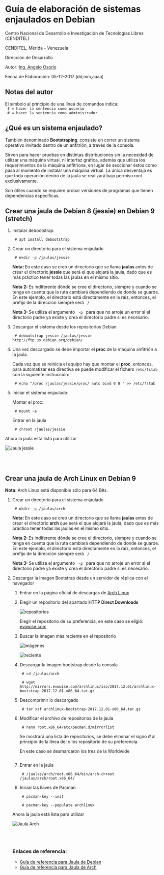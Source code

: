 <h1> Guía de elaboración de sistemas enjaulados en Debian</h1>
<p> Centro Nacional de Desarrollo e Investigación de Tecnologías Libres (CENDITEL)</p>
<p> CENDITEL, Mérida - Venezuela </p>
<p> Dirección de Desarrollo </p>
<p> Autor: <a href="https://twitter.com/Engel_PAIN">Ing. Angelo Osorio</a> </p>
<p> Fecha de Elaboración: 05-12-2017 (dd,mm,aaaa)</p>

<h2>Notas del autor</h2>
<p>El símbolo al principio de una línea de comandos indica: <br>
  <code> $ = hacer la sentencia como usuario </code> <br>
  <code> # = hacer la sentencia como administrador</code>
</p>

<h2>¿Qué es un sistema enjaulado?</h2>
<p>También denominado <strong>Bootstraping</strong>, consiste en correr un sistema operativo invitado dentro de un anfitrión, a través de la consola.</p>
<p>Sirven para hacer pruebas en distintas distribuciones sin la necesidad de utilizar una máquina virtual, ni interfaz gráfica, además que utiliza los requerimientos de la máquina anfitriona, en lugar de seccionar éstos como pasa al momento de instalar una máquina virtual. La única desventaja es que toda operación dentro de la jaula se realizará bajo permiso root exclusivamente.</p>
<p> Son útiles cuando se requiere probar versiones de programas que tienen dependencias específicas. </p>

<h2> Crear una jaula de Debian 8 (jessie) en Debian 9 (stretch) </h2>
<ol>
  <li>
    <p> Instalar debootstrap: </p>
    <p> <code> # apt install debootstrap </code> </p>
  </li>
  <li>
    <p> Crear un directorio para el sistema enjaulado</p>
    <p> <code> # mkdir -p /jaulas/jessie </code> </p>
    <p> <b> Nota: </b> En este caso se creó un directorio que se llama <b> jaulas </b> antes de crear el directorio <strong> jessie </strong> que será el que alojará la jaula, dado que es más práctico tener todas las jaulas en el mismo sitio.
    </p>
    <p> <b> Nota 2: </b> Es indiferente dónde se cree el directorio, siempre y cuando se tenga en cuenta que la ruta cambiará dependiendo de donde se guarde. En este ejemplo, el directorio está directamente en la raíz, entonces, el prefijo de la dirección siempre será <code> / </code> </p>
    <p> <b> Nota 3: </b> Se utiliza el argumento <code> -p </code> para que no arroje un error si el directorio padre ya existe y crea el directorio padre si es necesario.
    </p>
  </li>
  <li>
    <p> Descargar el sistema desde los repositorios Debian </p>
    <p> <code> # debootstrap jessie /jaulas/jessie ​http://ftp.us.debian.org/debian/ </code> </p>
  </li>
  <li>
    <p> Una vez descargado se debe importar el <b>proc</b> de la máquina anfitrión a la jaula. </p>
    <p> Cada vez que se reinicia el equipo hay que montar el <b>proc</b>, entonces, para
automatizar esa directiva se puede modificar el fichero <code>/etc/fstab</code> con la siguiente instrucción:
    </p>
    <p> 
      <code> # echo "/proc /jaulas/jessie/proc/ auto bind 0 0 " >> /etc/fstab </code>
    </p>
  </li>
  <li>
    <p> Iniciar el sistema enjaulado: </p>
    <p> Montar el proc: </p>
    <p> <code> # mount -a </code> </p>
    <p> Entrar en la jaula </p>
    <p> <code> # chroot /jaulas/jessie </code> </p>
  </li>
</ol>

<p> Ahora la jaula está lista para utilizar </p>
<p><img src="../img/jaulas1.png" alt="Jaula jessie"></p><br><br>


<h2> Crear una jaula de Arch Linux en Debian 9 </h2>
<p> <b> Nota: </b> Arch Linux está disponible sólo para 64 Bits. </p>
<ol>
  <li>
    <p> Crear un directorio para el sistema enjaulado </p>
    <p> <code> # mkdir -p /jaulas/arch </code> </p>
    <p> <b> Nota: </b> En este caso se creó un directorio que se llama <b> jaulas </b> antes de crear el directorio <strong> arch </strong> que será el que alojará la jaula, dado que es más práctico tener todas las jaulas en el mismo sitio.
    </p>
    <p> <b> Nota 2: </b> Es indiferente dónde se cree el directorio, siempre y cuando se tenga en cuenta que la ruta cambiará dependiendo de donde se guarde. En este ejemplo, el directorio está directamente en la raíz, entonces, el prefijo de la dirección siempre será <code> / </code> </p>
    <p> <b> Nota 3: </b> Se utiliza el argumento <code> -p </code> para que no arroje un error si el directorio padre ya existe y crea el directorio padre si es necesario.
    </p>
  </li>
  <li>
    <p> Descargar la imagen Bootstrap desde un servidor de réplica con el navegador </p>
    <ol>
      <li>
        <p> Entrar en la página oficial de descargas de <a href="https://www.archlinux.org/download/"> Arch Linux </a></p>
      </li>
      <li>
        <p> Elegir un repositorio del apartado <b> HTTP Direct Downloads </b> </p>
        <p>
          <img src="../img/jaulas2.png" alt="repositorios">
        </p>
        <p>Elegir el repositorio de su preferencia, en este caso se eligió: <a href="http://mirrors.evowise.com/archlinux/iso/">evowise.com</a>
        </p>
      </li>
      <li>
        <p> Buscar la imagen más reciente en el repositorio </p>
        <p>
          <img src="../img/jaulas3.png" alt="imágenes">
        </p>
        <p>
          <img src="../img/jaulas4.png" alt="reciente">
        </p>
      </li>
      <li>
        <p> Descargar la imagen bootstrap desde la consola </p>
        <p> <code> # cd /jaulas/arch </code>
        </p>
        <p> <code> # wget http://mirrors.evowise.com/archlinux/iso/2017.12.01/archlinux-bootstrap-2017.12.01-x86_64.tar.gz </code>
        </p>
      </li>
    <!-- </ol> -->
  </li>
  <li>
    <p> Descomprimir lo descargado </p>
    <p> <code> # tar xzf archlinux-bootstrap-2017.12.01-x86_64.tar.gz </code> </p>
  </li>
  <li>
    <p> Modificar el archivo de repositorios de la jaula </p>
    <p><code> # nano root.x86_64/etc/pacman.d/mirrorlist </code></p>
    <p> Se mostrará una lista de repositorios, se debe eliminar el signo <b> # </b> al principio de la línea del o los repositorio de su preferencia.</p>
    <p> En este caso se desmarcaron los tres de la Worldwide </p>
    <p><img src="../img/jaulas5.png" alt=""></p>
  </li>
  <li>
    <p> Entrar en la jaula </p>
    <p> <code> # /jaulas/arch/root.x86_64/bin/arch-chroot /jaulas/arch/root.x86_64/ </code> </p>
  </li>
  <li>
    <p> Iniciar las llaves de Pacman </p>
    <p> <code> # pacman-key --init </code> </p>
    <p> <code> # pacman-key --populate archlinux </code> </p>
  </li>
</ol>

<p> Ahora la jaula está lista para utilizar </p>
<p><img src="../img/jaulas6.png" alt="Jaula Arch"></p><br><br>

<h3>Enlaces de referencia:</h3>
<ul>
  <li> <a href="https://cumaco.cenditel.gob.ve/desarrollo/wiki/openwrt">Guía de referencia para Jaula de Debian</a></li>
  <li> <a href="https://wiki.archlinux.org/index.php/Install_from_existing_Linux_(Espa%C3%B1ol)">Guía de referencia para Jaula de Arch</a></li>
</ul>
